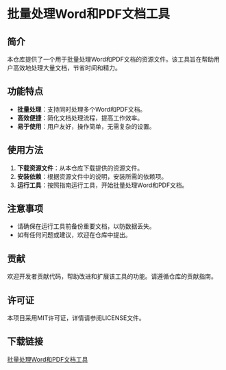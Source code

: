 # 批量处理Word和PDF文档工具

## 简介

本仓库提供了一个用于批量处理Word和PDF文档的资源文件。该工具旨在帮助用户高效地处理大量文档，节省时间和精力。

## 功能特点

- **批量处理**：支持同时处理多个Word和PDF文档。
- **高效便捷**：简化文档处理流程，提高工作效率。
- **易于使用**：用户友好，操作简单，无需复杂的设置。

## 使用方法

1. **下载资源文件**：从本仓库下载提供的资源文件。
2. **安装依赖**：根据资源文件中的说明，安装所需的依赖项。
3. **运行工具**：按照指南运行工具，开始批量处理Word和PDF文档。

## 注意事项

- 请确保在运行工具前备份重要文档，以防数据丢失。
- 如有任何问题或建议，欢迎在仓库中提出。

## 贡献

欢迎开发者贡献代码，帮助改进和扩展该工具的功能。请遵循仓库的贡献指南。

## 许可证

本项目采用MIT许可证，详情请参阅LICENSE文件。

## 下载链接

[批量处理Word和PDF文档工具](https://pan.quark.cn/s/3f7ab5449460)